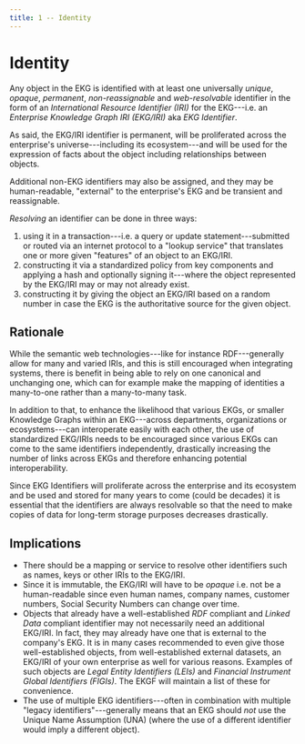 ```yaml
---
title: 1 -- Identity
---
```

# Identity

<!--summary-start-->
Any object in the EKG is identified with at least one universally _unique_, _opaque_,
_permanent_, _non-reassignable_ and _web-resolvable_ identifier in the form of an
_International Resource Identifier (IRI)_ for the EKG---i.e. an _Enterprise Knowledge
Graph IRI (EKG/IRI)_ aka _EKG Identifier_.
<!--summary-end-->

As said, the EKG/IRI identifier is permanent, will be proliferated across the enterprise's
universe---including its ecosystem---and will be used for the expression of facts about the
object including relationships between objects.

Additional non-EKG identifiers may also be assigned, and they may be human-readable,
"external" to the enterprise's EKG and be transient and reassignable.

_Resolving_ an identifier can be done in three ways:

1. using it in a transaction---i.e. a query or update statement---submitted or routed via an
   internet protocol to a "lookup service" that translates one or more given "features" of an
   object to an EKG/IRI.
2. constructing it via a standardized policy from key components and applying a hash and optionally
   signing it---where the object represented by the EKG/IRI may or may not already exist.
3. constructing it by giving the object an EKG/IRI based on a random number in case the EKG is
   the authoritative source for the given object.

## Rationale

While the semantic web technologies---like for instance RDF---generally allow for many and varied IRIs,
and this is still encouraged when integrating systems, there is benefit in being able to rely on one
canonical and unchanging one, which can for example make the mapping of identities a many-to-one
rather than a many-to-many task.

In addition to that, to enhance the likelihood that various EKGs, or smaller Knowledge Graphs within an
EKG---across departments, organizations or ecosystems---can interoperate easily with each other,
the use of standardized EKG/IRIs needs to be encouraged since various EKGs can come to the same
identifiers independently, drastically increasing the number of links across EKGs and therefore
enhancing potential interoperability.

Since EKG Identifiers will proliferate across the enterprise and its ecosystem and be used and stored
for many years to come (could be decades) it is essential that the identifiers are always resolvable
so that the need to make copies of data for long-term storage purposes decreases drastically.

## Implications

- There should be a mapping or service to resolve other identifiers such as names, keys or other IRIs to the EKG/IRI.
- Since it is immutable, the EKG/IRI will have to be _opaque_ i.e. not be a human-readable
  since even human names, company names, customer numbers, Social Security Numbers can change over time.
- Objects that already have a well-established _RDF_ compliant and _Linked Data_ compliant identifier
  may not necessarily need an additional EKG/IRI.
  In fact, they may already have one that is external to the company's EKG.
  It is in many cases recommended to even give those well-established objects, from well-established external
  datasets, an EKG/IRI of your own enterprise as well for various reasons.
  Examples of such objects are _Legal Entity Identifiers (LEIs)_ and _Financial Instrument Global Identifiers (FIGIs)_.
  The EKGF will maintain a list of these for convenience.
- The use of multiple EKG identifiers---often in combination with multiple "legacy identifiers"---generally means
  that an EKG should _not_ use the Unique Name Assumption (UNA) (where the use of a different identifier would
  imply a different object).

